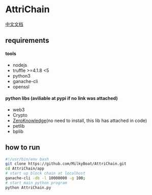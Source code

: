 # AttriChain
[中文文档](README.cn.md)

## requirements
#### tools
* nodejs
* truffle >=4.1.8 <5
* python3
* ganache-cli
* openssl

#### python libs (aviliable at pypi if no link was attached)
* web3
* Crypto
* [ZeroKnowledge](https://github.com/anudit/zkpython)(no need to install, this lib has attached in code)
* petlib
* bplib

## how to run
```bash
#!/usr/bin/env bash
git clone https://github.com/MilkyBoat/AttriChain.git
cd AttriChain/app
# start up block chain at localhost
ganache-cli -db -l 10000000 -g 100;
# start main python program
python AttriChain.py
```

